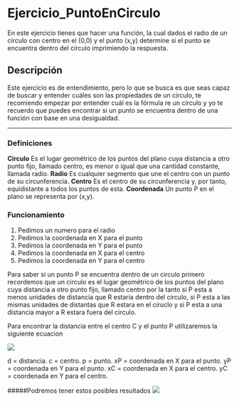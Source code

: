 # Ejercicio_PuntoEnCirculo
En este ejercicio tienes que hacer una función, la cual dados el radio de un círculo con centro en el (0,0) y el punto (x,y) determine si el punto se encuentra dentro del círculo imprimiendo la respuesta.
## Descripción
Este ejercicio es de entendimiento, pero lo que se busca es que seas capaz de buscar y entender cuáles son las propiedades de un círculo, te recomiendo empezar por entender cuál es la fórmula re un círculo y yo te recuerdo que puedes encontrar si un punto se encuentra dentro de una función con base en una desigualdad.

------------

### Definiciones

**Circulo**
Es el lugar geométrico de los puntos del plano cuya distancia a otro punto fijo, llamado centro, es menor o igual que una cantidad constante, llamada radio.
**Radio**
 Es cualquier segmento que une el centro con un punto de su circunferencia.
**Centro**
Es el centro de su circunferencia y, por tanto, equidistante a todos los puntos de esta.
**Coordenada**
Un punto P en el plano se representa por (x,y).

### Funcionamiento

1. Pedimos un numero para el radio
2. Pedimos la coordenada en X para el punto
3. Pedimos la coordenada en Y para el punto
4. Pedimos la coordenada en X para el centro
5. Pedimos la coordenada en Y para el centro

Para saber si un punto P se encuentra dentro de un circulo primero recordemos que un circulo es el lugar geométrico de los puntos del plano cuya distancia a otro punto fijo, llamado centro por la tanto si P esta a menos unidades de distancia que R estaria dentro del circulo, si P esta a las mismas unidades de distantas que R estara en el ciruclo y si P esta a una distancia mayor a R estara fuera del circulo.

Para encontrar la distancia entre el centro C y el punto P utilizaremos la siguiente ecuacion

![](https://i.postimg.cc/7YHQFtPw/ecuacion.png)

d = distancia.
c = centro.
p = punto.
xP = coordenada en X para el punto.
yP = coordenada en Y para el punto.
xC = coordenada en X para el centro.
yC = coordenada en Y para el centro.

#####Podremos tener estos posibles resultados
![](https://docs.google.com/drawings/d/e/2PACX-1vRl37nuQmULsRTusDKh4ELGZzLfwfK67nuQNIepsJf7Pe0YDTrGe5-xAxL_-DuDJCdMNgldNj4qao2l/pub?w=367&h=225)
